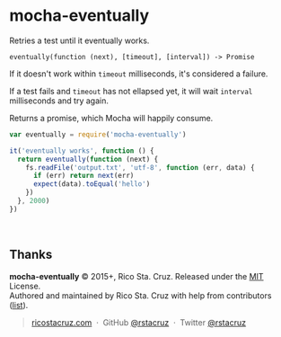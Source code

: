 # mocha-eventually

Retries a test until it eventually works.

```
eventually(function (next), [timeout], [interval]) -> Promise
```

If it doesn't work within `timeout` milliseconds, it's considered a failure.

If a test fails and `timeout` has not ellapsed yet, it will wait `interval` milliseconds and try again.

Returns a promise, which Mocha will happily consume.

```js
var eventually = require('mocha-eventually')

it('eventually works', function () {
  return eventually(function (next) {
    fs.readFile('output.txt', 'utf-8', function (err, data) {
      if (err) return next(err)
      expect(data).toEqual('hello')
    })
  }, 2000)
})
```

<br>

## Thanks

**mocha-eventually** © 2015+, Rico Sta. Cruz. Released under the [MIT] License.<br>
Authored and maintained by Rico Sta. Cruz with help from contributors ([list][contributors]).

> [ricostacruz.com](http://ricostacruz.com) &nbsp;&middot;&nbsp;
> GitHub [@rstacruz](https://github.com/rstacruz) &nbsp;&middot;&nbsp;
> Twitter [@rstacruz](https://twitter.com/rstacruz)

[MIT]: http://mit-license.org/
[contributors]: http://github.com/rstacruz/mocha-eventually/contributors
